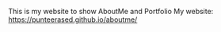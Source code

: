 This is my website to show AboutMe and Portfolio
My website: https://punteerased.github.io/aboutme/
